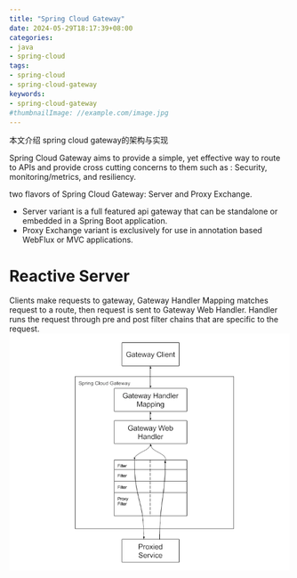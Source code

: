 ```yaml
---
title: "Spring Cloud Gateway"
date: 2024-05-29T18:17:39+08:00
categories:
- java
- spring-cloud
tags:
- spring-cloud
- spring-cloud-gateway
keywords:
- spring-cloud-gateway
#thumbnailImage: //example.com/image.jpg
---
```


本文介绍 spring cloud gateway的架构与实现

<!--more-->

Spring Cloud Gateway aims to provide a simple, yet effective way to route to APIs and provide cross cutting concerns to them such as : Security, monitoring/metrics, and resiliency.

two flavors of Spring Cloud Gateway: Server and Proxy Exchange.

* Server variant is a full featured api gateway that can be standalone or embedded in a Spring Boot application.
* Proxy Exchange variant is exclusively for use in annotation based WebFlux or MVC applications.





#  Reactive Server

Clients make requests to gateway, Gateway Handler Mapping matches  request to a route, then request is sent to Gateway Web Handler. Handler runs the request through pre and post filter chains that are specific to the request. 
![alt text](images/image.png)


